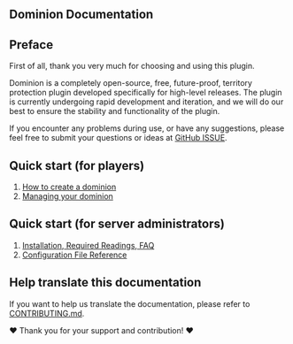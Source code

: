 ## Dominion Documentation

## Preface

First of all, thank you very much for choosing and using this plugin.

Dominion is a completely open-source, free, future-proof, territory protection plugin developed specifically for high-level releases. The plugin is currently undergoing rapid development and iteration, and we will do our best to ensure the stability and functionality of the plugin.

If you encounter any problems during use, or have any suggestions, please feel free to submit your questions or ideas at [GitHub ISSUE](https://github.com/ColdeZhang/Dominion/issues).

## Quick start (for players)

1. [How to create a dominion](create-dominion.md)
2. [Managing your dominion](manage-dominion/README.md)

## Quick start (for server administrators)

1. [Installation, Required Readings, FAQ](operator/README.md)
2. [Configuration File Reference](operator/config.md)

## Help translate this documentation

If you want to help us translate the documentation, please refer to [CONTRIBUTING.md](https://github.com/ColdeZhang/Dominion/blob/master/CONTRIBUTING.md#documentation).

❤ Thank you for your support and contribution! ❤

